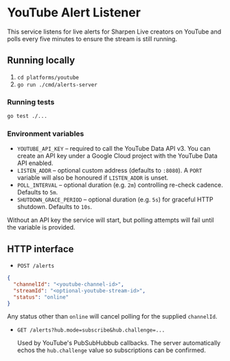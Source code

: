# YouTube Alert Listener

This service listens for live alerts for Sharpen Live creators on YouTube and polls every five minutes to ensure the stream is still running.

## Running locally

1. `cd platforms/youtube`
2. `go run ./cmd/alerts-server`

### Running tests

```bash
go test ./...
```

### Environment variables

- `YOUTUBE_API_KEY` – required to call the YouTube Data API v3. You can create an API key under a Google Cloud project with the YouTube Data API enabled.
- `LISTEN_ADDR` – optional custom address (defaults to `:8080`). A `PORT` variable will also be honoured if `LISTEN_ADDR` is unset.
- `POLL_INTERVAL` – optional duration (e.g. `2m`) controlling re-check cadence. Defaults to `5m`.
- `SHUTDOWN_GRACE_PERIOD` – optional duration (e.g. `5s`) for graceful HTTP shutdown. Defaults to `10s`.

Without an API key the service will start, but polling attempts will fail until the variable is provided.

## HTTP interface

- `POST /alerts`

```json
{
  "channelId": "<youtube-channel-id>",
  "streamId": "<optional-youtube-stream-id>",
  "status": "online"
}
```

Any status other than `online` will cancel polling for the supplied `channelId`.

- `GET /alerts?hub.mode=subscribe&hub.challenge=...`

  Used by YouTube's PubSubHubbub callbacks. The server automatically echos the `hub.challenge` value so subscriptions can be confirmed.
